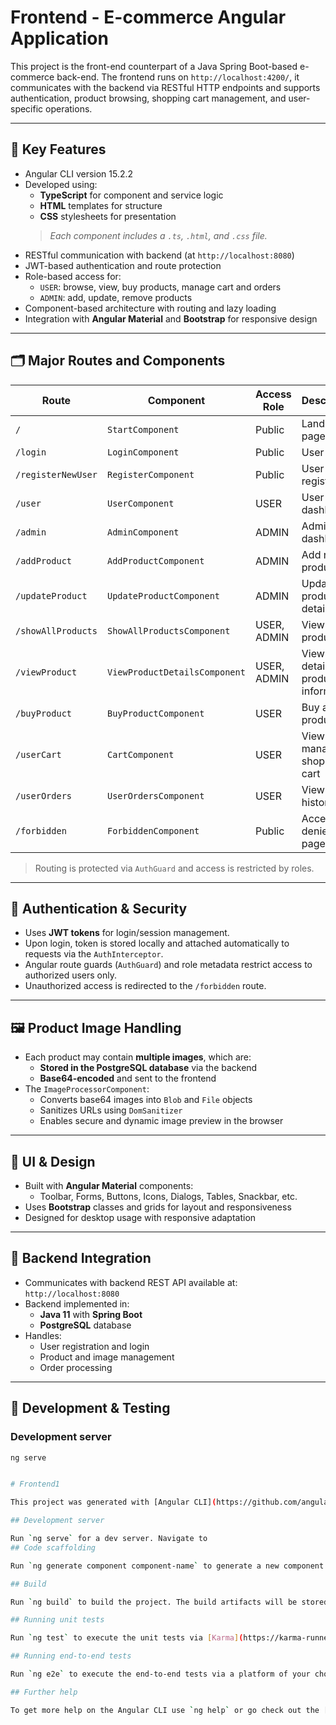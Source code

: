 # Frontend - E-commerce Angular Application

This project is the front-end counterpart of a Java Spring Boot-based e-commerce back-end. The frontend runs on `http://localhost:4200/`, it communicates with the backend via RESTful HTTP endpoints and supports authentication, product browsing, shopping cart management, and user-specific operations.

---

## 🔧 Key Features

- Angular CLI version 15.2.2
- Developed using:
  - **TypeScript** for component and service logic
  - **HTML** templates for structure
  - **CSS** stylesheets for presentation  
  > _Each component includes a `.ts`, `.html`, and `.css` file._
- RESTful communication with backend (at `http://localhost:8080`)
- JWT-based authentication and route protection
- Role-based access for:
  - `USER`: browse, view, buy products, manage cart and orders
  - `ADMIN`: add, update, remove products
- Component-based architecture with routing and lazy loading
- Integration with **Angular Material** and **Bootstrap** for responsive design

---

## 🗂️ Major Routes and Components

| Route                | Component                  | Access Role | Description                                    |
|---------------------|----------------------------|-------------|------------------------------------------------|
| `/`                 | `StartComponent`           | Public      | Landing page                                   |
| `/login`            | `LoginComponent`           | Public      | User login                                     |
| `/registerNewUser`  | `RegisterComponent`        | Public      | User registration                              |
| `/user`             | `UserComponent`            | USER        | User dashboard                                 |
| `/admin`            | `AdminComponent`           | ADMIN       | Admin dashboard                                |
| `/addProduct`       | `AddProductComponent`      | ADMIN       | Add new product                                |
| `/updateProduct`    | `UpdateProductComponent`   | ADMIN       | Update product details                         |
| `/showAllProducts`  | `ShowAllProductsComponent` | USER, ADMIN | View all products                              |
| `/viewProduct`      | `ViewProductDetailsComponent` | USER, ADMIN | View detailed product information              |
| `/buyProduct`       | `BuyProductComponent`      | USER        | Buy a product                                  |
| `/userCart`         | `CartComponent`            | USER        | View and manage shopping cart                  |
| `/userOrders`       | `UserOrdersComponent`      | USER        | View order history                             |
| `/forbidden`        | `ForbiddenComponent`       | Public      | Access denied page                             |

> Routing is protected via `AuthGuard` and access is restricted by roles.

---

## 🔐 Authentication & Security

- Uses **JWT tokens** for login/session management.
- Upon login, token is stored locally and attached automatically to requests via the `AuthInterceptor`.
- Angular route guards (`AuthGuard`) and role metadata restrict access to authorized users only.
- Unauthorized access is redirected to the `/forbidden` route.

---

## 🖼️ Product Image Handling

- Each product may contain **multiple images**, which are:
  - **Stored in the PostgreSQL database** via the backend
  - **Base64-encoded** and sent to the frontend
- The `ImageProcessorComponent`:
  - Converts base64 images into `Blob` and `File` objects
  - Sanitizes URLs using `DomSanitizer`
  - Enables secure and dynamic image preview in the browser

---

## 🎨 UI & Design

- Built with **Angular Material** components:
  - Toolbar, Forms, Buttons, Icons, Dialogs, Tables, Snackbar, etc.
- Uses **Bootstrap** classes and grids for layout and responsiveness
- Designed for desktop usage with responsive adaptation

---

## 🔗 Backend Integration

- Communicates with backend REST API available at:  
  `http://localhost:8080`
- Backend implemented in:
  - **Java 11** with **Spring Boot**
  - **PostgreSQL** database
- Handles:
  - User registration and login
  - Product and image management
  - Order processing

---

## 🧪 Development & Testing

### Development server
```bash
ng serve


# Frontend1

This project was generated with [Angular CLI](https://github.com/angular/angular-cli) version 15.2.2.

## Development server

Run `ng serve` for a dev server. Navigate to 
## Code scaffolding

Run `ng generate component component-name` to generate a new component. You can also use `ng generate directive|pipe|service|class|guard|interface|enum|module`.

## Build

Run `ng build` to build the project. The build artifacts will be stored in the `dist/` directory.

## Running unit tests

Run `ng test` to execute the unit tests via [Karma](https://karma-runner.github.io).

## Running end-to-end tests

Run `ng e2e` to execute the end-to-end tests via a platform of your choice. To use this command, you need to first add a package that implements end-to-end testing capabilities.

## Further help

To get more help on the Angular CLI use `ng help` or go check out the [Angular CLI Overview and Command Reference](https://angular.io/cli) page.
